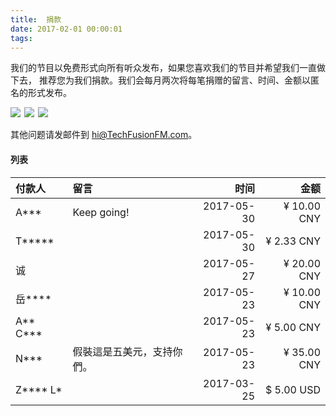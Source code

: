 ```yaml
---
title:  捐款
date: 2017-02-01 00:00:01
tags:
---
```


我们的节目以免费形式向所有听众发布，如果您喜欢我们的节目并希望我们一直做下去， 推荐您为我们捐款。我们会每月两次将每笔捐赠的留言、时间、金额以匿名的形式发布。


<a href = "https://qr.alipay.com/FKX09288AJOENI0MVZXM12"><img src="https://TechFusionFM.com/images/Alipay-Phone.svg"></a><span style="padding: 3px"></span><a href = "https://techfusionfm.com/images/QR.JPG"><img src="https://TechFusionFM.com/images/Alipay-PC.svg"></a><span style="padding: 3px"></span><a href = "https://paypal.me/techfusionfm/5"><img src="https://TechFusionFM.com/images/Paypal-Phone.svg"></a>

其他问题请发邮件到 hi@TechFusionFM.com。

#### 列表
|付款人 | 留言 |时间 | 金额 |
|:------|:------|------:|------:|
|A\*\*\*| Keep going!     |2017-05-30|¥ 10.00 CNY|
|T\*\*\*\*\*|      |2017-05-30|¥ 2.33 CNY|
|诚|      |2017-05-27|¥ 20.00 CNY|
|岳\*\*\*\*|  |   2017-05-23        |   ¥ 10.00 CNY    |
|A\*\* C\*\*\*|    |   2017-05-23        |   ¥ 5.00 CNY    |
|N\*\*\* |    假裝這是五美元，支持你們。  | 2017-05-23     | ¥ 35.00 CNY     |
|Z\*\*\*\* L\*|      |2017-03-25|$ 5.00 USD|